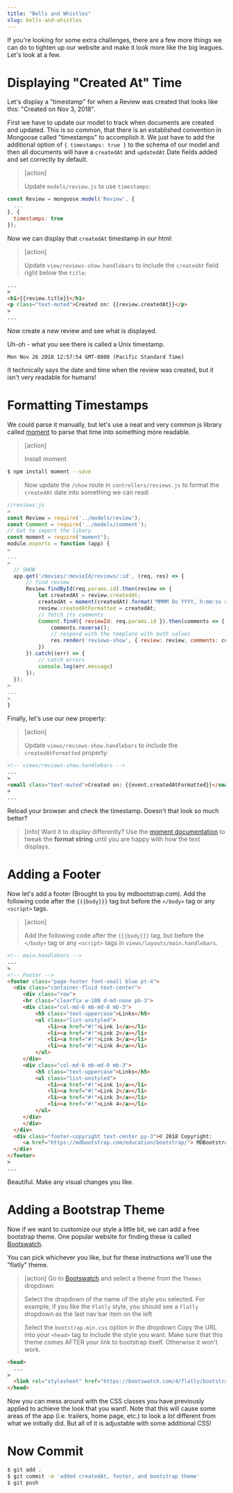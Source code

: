 ```yaml
---
title: "Bells and Whistles"
slug: bells-and-whistles
---
```


If you're looking for some extra challenges, there are a few more things we can do to tighten up our website and make it look more like the big leagues. Let's look at a few.

# Displaying "Created At" Time

Let's display a "timestamp" for when a Review was created that looks like this: "Created on Nov 3, 2018".

First we have to update our model to track when documents are created and updated. This is so common, that there is an established convention in Mongoose called "timestamps" to accomplish it. We just have to add the additional option of `{ timestamps: true }` to the schema of our model and then all documents will have a `createdAt` and `updatedAt` Date fields added and set correctly by default.

> [action]
>
> Update `models/review.js` to use `timestamps`:
>
```js
const Review = mongoose.model('Review', {
  ...
}, {
  timestamps: true
});
```

Now we can display that `createdAt` timestamp in our html:

> [action]
>
> Update `view/reviews-show.handlebars` to include the `createdAt` field right below the `title`:
>
```HTML
...
>
<h1>{{review.title}}</h1>
<p class="text-muted">Created on: {{review.createdAt}}</p>
>
...
```

Now create a new review and see what is displayed.

Uh-oh - what you see there is called a Unix timestamp.

`Mon Nov 26 2018 12:57:54 GMT-0800 (Pacific Standard Time)`

It technically says the date and time when the review was created, but it isn't very readable for humans!

# Formatting Timestamps

We could parse it manually, but let's use a neat and very common js library called [moment](https://momentjs.com/) to parse that time into something more readable.

> [action]
>
> Install moment
>
```bash
$ npm install moment --save
```
>
> Now update the `/show` route in `controllers/reviews.js` to format the `createdAt` date into something we can read:
>
```js
//reviews.js
>
const Review = require('../models/review');
const Comment = require('../models/comment');
// Got to import the libary
const moment = require('moment');
module.exports = function (app) {
>
...
>
  // SHOW
  app.get('/movies/:movieId/reviews/:id', (req, res) => {
      // find review
      Review.findById(req.params.id).then(review => {
          let createdAt = review.createdAt;
          createdAt = moment(createdAt).format('MMMM Do YYYY, h:mm:ss a');
          review.createdAtFormatted = createdAt;
          // fetch its comments
          Comment.find({ reviewId: req.params.id }).then(comments => {
              comments.reverse();
              // respond with the template with both values
              res.render('reviews-show', { review: review, comments: comments })
          })
      }).catch((err) => {
          // catch errors
          console.log(err.message)
      });
  });
>
...
>
}
```

Finally, let's use our new property:

> [action]
>
> Update `views/reviews-show.handlebars` to include the `createdAtFormatted` property:
>
```html
<!-- views/reviews-show.handlebars -->
...
>
<small class="text-muted">Created on: {{event.createdAtFormatted}}</small>
>
...
```

Reload your browser and check the timestamp. Doesn't that look so much better?

> [info]
> Want it to display differently? Use the [moment documentation](https://momentjs.com/) to tweak the **format string** until you are happy with how the text displays.


# Adding a Footer

Now let's add a footer (Brought to you by mdbootstrap.com). Add the following code after the `{{{body}}}` tag but before the `</body>` tag or any `<script>` tags.

> [action]
>
> Add the following code after the `{{{body}}}` tag, but before the `</body>` tag or any `<script>` tags in `views/layouts/main.handlebars`.
>
```html
<!-- main.handlebars -->
...
>
<!-- Footer -->
<footer class="page-footer font-small blue pt-4">
  <div class="container-fluid text-center">
     <div class="row">
     <hr class="clearfix w-100 d-md-none pb-3">
     <div class="col-md-6 mb-md-0 mb-3">
         <h5 class="text-uppercase">Links</h5>
         <ul class="list-unstyled">
             <li><a href="#!">Link 1</a></li>
             <li><a href="#!">Link 2</a></li>
             <li><a href="#!">Link 3</a></li>
             <li><a href="#!">Link 4</a></li>
         </ul>
     </div>
     <div class="col-md-6 mb-md-0 mb-3">
         <h5 class="text-uppercase">Links</h5>
         <ul class="list-unstyled">
             <li><a href="#!">Link 1</a></li>
             <li><a href="#!">Link 2</a></li>
             <li><a href="#!">Link 3</a></li>
             <li><a href="#!">Link 4</a></li>
         </ul>
     </div>
     </div>
  </div>
  <div class="footer-copyright text-center py-3">© 2018 Copyright:
     <a href="https://mdbootstrap.com/education/bootstrap/"> MDBootstrap.com</a>
  </div>
</footer>
>
...
```

Beautiful. Make any visual changes you like.


# Adding a Bootstrap Theme

Now if we want to customize our style a little bit, we can add a free bootstrap theme. One popular website for finding these is called [Bootswatch](https://bootswatch.com/).

You can pick whichever you like, but for these instructions we'll use the "flatly" theme.

> [action]
> Go to [Bootswatch](https://bootswatch.com/) and select a theme from the `Themes` dropdown
>
> Select the dropdown of the name of the style you selected. For example, if you like the `Flatly` style, you should see a `Flatly` dropdown as the last nav bar item on the left
>
> Select the `bootstrap.min.css` option in the dropdown
> Copy the URL into your `<head>` tag to include the style you want. Make sure that this theme comes AFTER your link to bootstrap itself. Otherwise it won't work.
>
```html
<head>
  ...
>
  <link rel="stylesheet" href="https://bootswatch.com/4/flatly/bootstrap.min.css">
</head>
```

Now you can mess around with the CSS classes you have previously applied to achieve the look that you want!. Note that this will cause some areas of the app (i.e. trailers, home page, etc.) to look a _lot_ different from what we initially did. But all of it is adjustable with some additional CSS!

# Now Commit

```bash
$ git add .
$ git commit -m 'added createdAt, footer, and bootstrap theme'
$ git push
```
